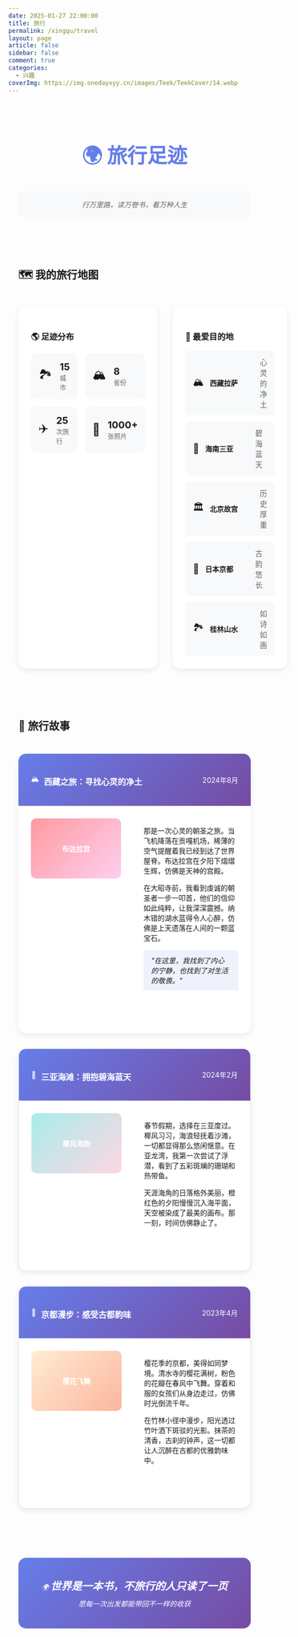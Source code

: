 ```yaml
---
date: 2025-01-27 22:00:00
title: 旅行
permalink: /xingqu/travel
layout: page
article: false
sidebar: false
comment: true
categories:
  - 兴趣
coverImg: https://img.onedayxyy.cn/images/Teek/TeekCover/14.webp
---
```


<div class="travel-page">

<h1>🌍 旅行足迹</h1>

<blockquote><em>行万里路，读万卷书，看万种人生</em></blockquote>

<hr>

<h2>🗺️ 我的旅行地图</h2>

<div class="travel-map-section">
  <div class="map-container">
    <h3>🌎 足迹分布</h3>
    <div class="map-stats">
      <div class="stat-card">
        <div class="stat-icon">🏞️</div>
        <div class="stat-content">
          <div class="stat-number">15</div>
          <div class="stat-label">城市</div>
        </div>
      </div>
      <div class="stat-card">
        <div class="stat-icon">🏔️</div>
        <div class="stat-content">
          <div class="stat-number">8</div>
          <div class="stat-label">省份</div>
        </div>
      </div>
      <div class="stat-card">
        <div class="stat-icon">✈️</div>
        <div class="stat-content">
          <div class="stat-number">25</div>
          <div class="stat-label">次旅行</div>
        </div>
      </div>
      <div class="stat-card">
        <div class="stat-icon">📸</div>
        <div class="stat-content">
          <div class="stat-number">1000+</div>
          <div class="stat-label">张照片</div>
        </div>
      </div>
    </div>
  </div>

  <div class="favorite-destinations">
    <h3>💖 最爱目的地</h3>
    <div class="destination-list">
      <div class="destination-item">
        <span class="place-icon">🏔️</span>
        <span class="place-name">西藏拉萨</span>
        <span class="place-reason">心灵的净土</span>
      </div>
      <div class="destination-item">
        <span class="place-icon">🌊</span>
        <span class="place-name">海南三亚</span>
        <span class="place-reason">碧海蓝天</span>
      </div>
      <div class="destination-item">
        <span class="place-icon">🏛️</span>
        <span class="place-name">北京故宫</span>
        <span class="place-reason">历史厚重</span>
      </div>
      <div class="destination-item">
        <span class="place-icon">🌸</span>
        <span class="place-name">日本京都</span>
        <span class="place-reason">古韵悠长</span>
      </div>
      <div class="destination-item">
        <span class="place-icon">🏞️</span>
        <span class="place-name">桂林山水</span>
        <span class="place-reason">如诗如画</span>
      </div>
    </div>
  </div>
</div>

<hr>

<h2>📖 旅行故事</h2>

<div class="travel-stories">
  <div class="story-card featured">
    <div class="story-header">
      <div class="story-location">
        <span class="location-icon">🏔️</span>
        <h3>西藏之旅：寻找心灵的净土</h3>
      </div>
      <div class="story-date">2024年8月</div>
    </div>
    <div class="story-content">
      <div class="story-image">
        <div class="image-placeholder tibet">
          <span class="placeholder-text">布达拉宫</span>
        </div>
      </div>
      <div class="story-text">
        <p>那是一次心灵的朝圣之旅。当飞机降落在贡嘎机场，稀薄的空气提醒着我已经到达了世界屋脊。布达拉宫在夕阳下熠熠生辉，仿佛是天神的宫殿。</p>
        <p>在大昭寺前，我看到虔诚的朝圣者一步一叩首，他们的信仰如此纯粹，让我深深震撼。纳木错的湖水蓝得令人心醉，仿佛是上天遗落在人间的一颗蓝宝石。</p>
        <blockquote>
          "在这里，我找到了内心的宁静，也找到了对生活的敬畏。"
        </blockquote>
        <div class="story-tags">
          <span class="tag">心灵净化</span>
          <span class="tag">信仰</span>
          <span class="tag">壮美</span>
          <span class="tag">难忘</span>
        </div>
      </div>
    </div>
  </div>

  <div class="story-card">
    <div class="story-header">
      <div class="story-location">
        <span class="location-icon">🌊</span>
        <h3>三亚海滩：拥抱碧海蓝天</h3>
      </div>
      <div class="story-date">2024年2月</div>
    </div>
    <div class="story-content">
      <div class="story-image">
        <div class="image-placeholder sanya">
          <span class="placeholder-text">椰风海韵</span>
        </div>
      </div>
      <div class="story-text">
        <p>春节假期，选择在三亚度过。椰风习习，海浪轻抚着沙滩，一切都显得那么悠闲惬意。在亚龙湾，我第一次尝试了浮潜，看到了五彩斑斓的珊瑚和热带鱼。</p>
        <p>天涯海角的日落格外美丽，橙红色的夕阳慢慢沉入海平面，天空被染成了最美的画布。那一刻，时间仿佛静止了。</p>
        <div class="story-tags">
          <span class="tag">度假</span>
          <span class="tag">海滩</span>
          <span class="tag">放松</span>
          <span class="tag">美景</span>
        </div>
      </div>
    </div>
  </div>

  <div class="story-card">
    <div class="story-header">
      <div class="story-location">
        <span class="location-icon">🌸</span>
        <h3>京都漫步：感受古都韵味</h3>
      </div>
      <div class="story-date">2023年4月</div>
    </div>
    <div class="story-content">
      <div class="story-image">
        <div class="image-placeholder kyoto">
          <span class="placeholder-text">樱花飞舞</span>
        </div>
      </div>
      <div class="story-text">
        <p>樱花季的京都，美得如同梦境。清水寺的樱花满树，粉色的花瓣在春风中飞舞。穿着和服的女孩们从身边走过，仿佛时光倒流千年。</p>
        <p>在竹林小径中漫步，阳光透过竹叶洒下斑驳的光影。抹茶的清香，古刹的钟声，这一切都让人沉醉在古都的优雅韵味中。</p>
        <div class="story-tags">
          <span class="tag">文化</span>
          <span class="tag">樱花</span>
          <span class="tag">古典</span>
          <span class="tag">艺术</span>
        </div>
      </div>
    </div>
  </div>
</div>

<hr>

<blockquote>
<p>🌍 <strong>世界是一本书，不旅行的人只读了一页</strong></p>
<p><em>愿每一次出发都能带回不一样的收获</em></p>
</blockquote>

</div>

<style scoped>
.travel-page {
  max-width: 1000px;
  margin: 0 auto;
  padding: 20px;
}

.travel-page h1 {
  text-align: center;
  color: #667eea;
  font-size: 2.5rem;
  margin-bottom: 1rem;
}

.travel-page > blockquote {
  text-align: center;
  font-style: italic;
  color: #666;
  border-left: none;
  padding: 1rem;
  margin: 2rem 0;
  background: #f8f9fa;
  border-radius: 10px;
}

.travel-page hr {
  border: none;
  height: 2px;
  background: linear-gradient(90deg, transparent, var(--vp-c-brand), transparent);
  margin: 3rem 0;
}

.travel-page h2 {
  color: var(--vp-c-brand);
  border-bottom: 3px solid var(--vp-c-brand);
  padding-bottom: 0.8rem;
  margin-top: 3rem;
}

.travel-map-section {
  display: grid;
  grid-template-columns: 1fr 1fr;
  gap: 30px;
  margin: 30px 0;
}

.map-container,
.favorite-destinations {
  background: white;
  border-radius: 15px;
  padding: 25px;
  box-shadow: 0 4px 12px rgba(0, 0, 0, 0.08);
}

.map-stats {
  display: grid;
  grid-template-columns: repeat(2, 1fr);
  gap: 15px;
}

.stat-card {
  display: flex;
  align-items: center;
  gap: 15px;
  padding: 15px;
  background: #f8f9fa;
  border-radius: 10px;
}

.stat-icon {
  font-size: 1.5rem;
}

.stat-content {
  display: flex;
  flex-direction: column;
}

.stat-number {
  font-size: 1.2rem;
  font-weight: bold;
  color: var(--vp-c-brand);
}

.stat-label {
  font-size: 0.8rem;
  color: #666;
}

.destination-list {
  display: flex;
  flex-direction: column;
  gap: 12px;
}

.destination-item {
  display: flex;
  align-items: center;
  padding: 12px 15px;
  background: #f8f9fa;
  border-radius: 8px;
}

.place-icon {
  font-size: 1.2rem;
  margin-right: 12px;
}

.place-name {
  font-weight: 600;
  color: var(--vp-c-brand);
  min-width: 100px;
}

.place-reason {
  color: #666;
  font-size: 0.9rem;
}

.travel-stories {
  margin: 30px 0;
}

.story-card {
  background: white;
  border: 1px solid #e1e5e9;
  border-radius: 15px;
  margin-bottom: 30px;
  overflow: hidden;
  box-shadow: 0 4px 12px rgba(0, 0, 0, 0.08);
}

.story-card.featured {
  border: 2px solid var(--vp-c-brand);
}

.story-header {
  background: linear-gradient(135deg, #667eea 0%, #764ba2 100%);
  color: white;
  padding: 20px 25px;
  display: flex;
  justify-content: space-between;
  align-items: center;
}

.story-location {
  display: flex;
  align-items: center;
  gap: 10px;
}

.story-content {
  display: grid;
  grid-template-columns: 200px 1fr;
  gap: 25px;
  padding: 25px;
}

.image-placeholder {
  width: 180px;
  height: 120px;
  border-radius: 10px;
  display: flex;
  align-items: center;
  justify-content: center;
  color: white;
  font-weight: 600;
}

.image-placeholder.tibet {
  background: linear-gradient(135deg, #ff9a9e 0%, #fecfef 100%);
}

.image-placeholder.sanya {
  background: linear-gradient(135deg, #a8edea 0%, #fed6e3 100%);
}

.image-placeholder.kyoto {
  background: linear-gradient(135deg, #ffecd2 0%, #fcb69f 100%);
}

.story-text blockquote {
  font-style: italic;
  color: var(--vp-c-brand);
  border-left: 4px solid var(--vp-c-brand);
  padding: 10px 15px;
  margin: 15px 0;
  background: rgba(102, 126, 234, 0.1);
}

.story-tags {
  display: flex;
  gap: 8px;
  margin-top: 15px;
}

.story-tags .tag {
  background: linear-gradient(135deg, var(--vp-c-brand), #764ba2);
  color: white;
  padding: 4px 12px;
  border-radius: 15px;
  font-size: 0.8rem;
}

.travel-page > blockquote:last-of-type {
  background: linear-gradient(135deg, #667eea 0%, #764ba2 100%);
  color: white;
  padding: 2rem;
  border-radius: 15px;
  text-align: center;
}

.travel-page > blockquote:last-of-type p {
  color: white;
  margin: 0.5rem 0;
}

.travel-page > blockquote:last-of-type strong {
  font-size: 1.3rem;
}

@media (max-width: 768px) {
  .travel-map-section,
  .story-content {
    grid-template-columns: 1fr;
  }
}
</style>